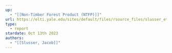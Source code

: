 ```yaml
---
up:
  - "[[Non-Timber Forest Product (NTFP)]]"
url: https://elti.yale.edu/sites/default/files/rsource_files/slusser_et_al._2022_guia_practica_para_establecer_ssp_en_la_peninsula_de_azuero_de_panama_dos_paginas.pdf
type:
  - report
stardate: Oct 13th 2023
authors:
  - "[[Slusser, Jacob]]"
---
```

